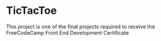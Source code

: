 # TicTacToe
This project is one of the final projects required to receive the FreeCodeCamp Front End Development Certificate
